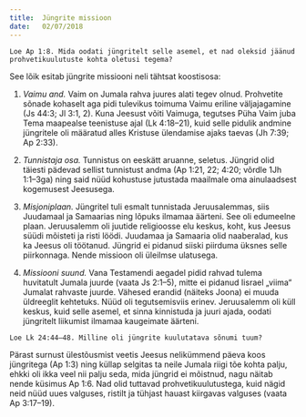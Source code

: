 ```yaml
---
title:  Jüngrite missioon
date:   02/07/2018
---
```


`Loe Ap 1:8. Mida oodati jüngritelt selle asemel, et nad oleksid jäänud prohvetikuulutuste
kohta oletusi tegema?`

See lõik esitab jüngrite missiooni neli tähtsat koostisosa:

1. _Vaimu and._ Vaim on Jumala rahva juures alati tegev olnud. Prohvetite sõnade
kohaselt aga pidi tulevikus toimuma Vaimu eriline väljajagamine (Js 44:3; Jl 3:1, 2).
Kuna Jeesust võiti Vaimuga, tegutses Püha Vaim juba Tema maapealse teenistuse
ajal (Lk 4:18–21), kuid selle pidulik andmine jüngritele oli määratud alles Kristuse
ülendamise ajaks taevas (Jh 7:39; Ap 2:33).

2. _Tunnistaja osa._ Tunnistus on eeskätt aruanne, seletus. Jüngrid olid täiesti pädevad
sellist tunnistust andma (Ap 1:21, 22; 4:20; võrdle 1Jh 1:1–3ga) ning said nüüd
kohustuse jutustada maailmale oma ainulaadsest kogemusest Jeesusega.

3. _Misjoniplaan._ Jüngritel tuli esmalt tunnistada Jeruusalemmas, siis Juudamaal ja
Samaarias ning lõpuks ilmamaa äärteni. See oli edumeelne plaan. Jeruusalemm oli
juutide religioosse elu keskus, koht, kus Jeesus süüdi mõisteti ja risti löödi. Juudamaa
ja Samaaria olid naaberalad, kus ka Jeesus oli töötanud. Jüngrid ei pidanud
siiski piirduma üksnes selle piirkonnaga. Nende missioon oli üleilmse ulatusega.

4. _Missiooni suund._ Vana Testamendi aegadel pidid rahvad tulema huvitatult
Jumala juurde (vaata Js 2:1–5), mitte ei pidanud Iisrael „viima“ Jumalat rahvaste
juurde. Vähesed erandid (näiteks Joona) ei muuda üldreeglit kehtetuks. Nüüd
oli tegutsemisviis erinev. Jeruusalemm oli küll keskus, kuid selle asemel, et sinna
kinnistuda ja juuri ajada, oodati jüngritelt liikumist ilmamaa kaugeimate äärteni.

`Loe Lk 24:44–48. Milline oli jüngrite kuulutatava sõnumi tuum?`

Pärast surnust ülestõusmist veetis Jeesus nelikümmend päeva koos jüngritega
(Ap 1:3) ning küllap selgitas ta neile Jumala riigi tõe kohta palju, ehkki oli ikka veel
nii palju seda, mida jüngrid ei mõistnud, nagu näitab nende küsimus Ap 1:6. Nad
olid tuttavad prohvetikuulutustega, kuid nägid neid nüüd uues valguses, ristilt
ja tühjast hauast kiirgavas valguses (vaata Ap 3:17–19).

